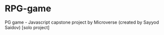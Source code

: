 # RPG-game
PG game - Javascript capstone project by Microverse (created by Sayyod Saidov) [solo project]
